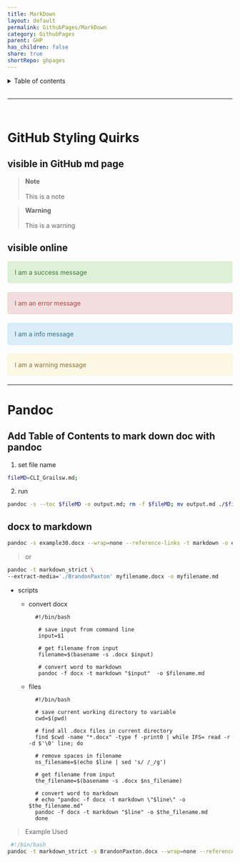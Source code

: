 ```yaml
---
title: MarkDown    
layout: default    
permalink: GithubPages/MarkDown    
category: GithubPages    
parent: GHP    
has_children: false    
share: true      
shortRepo: ghpages        
---
```

    
      
<details markdown="block">      
<summary>      
Table of contents      
</summary>      
{: .text-delta }      
1. TOC      
{:toc}      
</details>      
      
<br/>      
      
***      
      
<br/>      
    
# GitHub Styling Quirks    
    
## visible in GitHub md page    
    
> **Note**<br>    
> This is a note    
    
> **Warning**<br>    
> This is a warning    
    
## visible online    
    
<div style="padding: 15px; border: 1px solid transparent; border-color: transparent; margin-bottom: 20px; border-radius: 4px; color: #3c763d; background-color: #dff0d8; border-color: #d6e9c6;">    
I am a success message    
</div>    
    
<div style="padding: 15px; border: 1px solid transparent; border-color: transparent; margin-bottom: 20px; border-radius: 4px; color: #a94442; background-color: #f2dede; border-color: #ebccd1;">    
I am an error message    
</div>    
    
<div style="padding: 15px; border: 1px solid transparent; border-color: transparent; margin-bottom: 20px; border-radius: 4px; color: #31708f; background-color: #d9edf7; border-color: #bce8f1;">    
I am a info message    
</div>    
    
<div style="padding: 15px; border: 1px solid transparent; border-color: transparent; margin-bottom: 20px; border-radius: 4px; color: #8a6d3b;; background-color: #fcf8e3; border-color: #faebcc;">    
I am a warning message    
</div>    
    
---    
    
# Pandoc    
    
## Add Table of Contents to mark down doc with pandoc    
    
1) set file name    
    
```bash      
fileMD=CLI_Grailsw.md;      
```      
    
2) run    
    
```bash      
pandoc -s --toc $fileMD -o output.md; rm -f $fileMD; mv output.md ./$fileMD;      
```      
    
## docx to markdown    
    
```bash      
pandoc -s example30.docx --wrap=none --reference-links -t markdown -o example35.md      
```      
    
> or    
    
  ```bash      
  pandoc -t markdown_strict \      
  --extract-media='./BrandonPaxton' myfilename.docx -o myfilename.md      
  ```      
    
- scripts    
    - convert docx    
      ```      
        #!/bin/bash      
        
         # save input from command line      
         input=$1      
        
         # get filename from input      
         filename=$(basename -s .docx $input)      
        
         # convert word to markdown      
         pandoc -f docx -t markdown "$input"  -o $filename.md      
       ```      
    
    - files    
      ```      
        #!/bin/bash      
       
        # save current working directory to variable      
        cwd=$(pwd)      
       
        # find all .docx files in current directory      
        find $cwd -name "*.docx" -type f -print0 | while IFS= read -r -d $'\0' line; do      
       
        # remove spaces in filename      
        ns_filename=$(echo $line | sed 's/ /_/g')      
       
        # get filename from input      
        the_filename=$(basename -s .docx $ns_filename)      
       
        # convert word to markdown      
        # echo "pandoc -f docx -t markdown \"$line\" -o $the_filename.md"      
        pandoc -f docx -t markdown "$line" -o $the_filename.md      
        done      
      ```    
    
> Example Used    
    
```bash    
 #!/bin/bash    
pandoc -t markdown_strict -s BrandonPaxton.docx --wrap=none --reference-links -t markdown -o BPResume.md;    
```    
